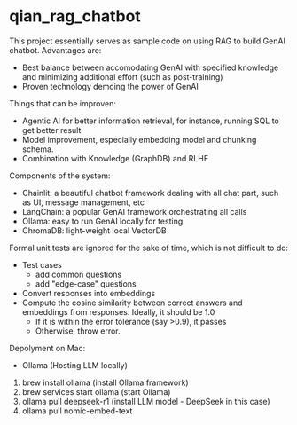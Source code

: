 # qian_rag_chatbot

This project essentially serves as sample code on using RAG to build GenAI chatbot. Advantages are:
* Best balance between accomodating GenAI with specified knowledge and minimizing additional effort (such as post-training)
* Proven technology demoing the power of GenAI

Things that can be improven:
* Agentic AI for better information retrieval, for instance, running SQL to get better result
* Model improvement, especially embedding model and chunking schema.
* Combination with Knowledge (GraphDB) and RLHF

Components of the system:
* Chainlit: a beautiful chatbot framework dealing with all chat part, such as UI, message management, etc
* LangChain: a popular GenAI framework orchestrating all calls
* Ollama: easy to run GenAI locally for testing
* ChromaDB: light-weight local VectorDB

Formal unit tests are ignored for the sake of time, which is not difficult to do:
* Test cases
  * add common questions
  * add "edge-case" questions
* Convert responses into embeddings
* Compute the cosine similarity between correct answers and embeddings from responses. Ideally, it should be 1.0
  * If it is within the error tolerance (say >0.9), it passes
  * Otherwise, throw error.

Depolyment on Mac:
* Ollama (Hosting LLM locally)
 1. brew install ollama (install Ollama framework)
 2. brew services start ollama (start Ollama)
 3. ollama pull deepseek-r1 (install LLM model - DeepSeek in this case)
 4. ollama pull nomic-embed-text
